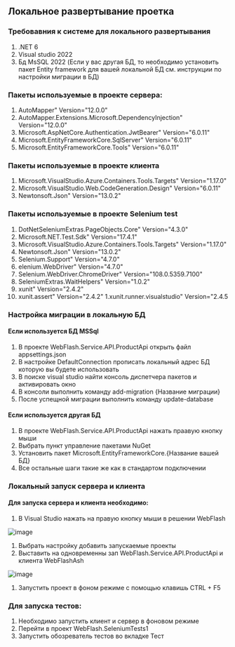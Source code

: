 ## Локальное развертывание проетка
### Требовавния к системе для локального развертывания 
1. .NET 6 
2. Visual studio 2022 
3. Бд MsSQL 2022 (Если у вас другая БД, то необходимо установить пакет Entity framework для вашей локальной БД см. инструкции по настройки миграции в БД)
### Пакеты используемые в проекте сервера: 
1. AutoMapper" Version="12.0.0" 
1. AutoMapper.Extensions.Microsoft.DependencyInjection" Version="12.0.0"
1. Microsoft.AspNetCore.Authentication.JwtBearer" Version="6.0.11" 
1. Microsoft.EntityFrameworkCore.SqlServer" Version="6.0.11"
1. Microsoft.EntityFrameworkCore.Tools" Version="6.0.11"
### Пакеты используемые в проекте клиента 
1. Microsoft.VisualStudio.Azure.Containers.Tools.Targets" Version="1.17.0" 
1. Microsoft.VisualStudio.Web.CodeGeneration.Design" Version="6.0.11" 
1. Newtonsoft.Json" Version="13.0.2"
### Пакеты используемые в проекте Selenium test 
1. DotNetSeleniumExtras.PageObjects.Core" Version="4.3.0" 
1. Microsoft.NET.Test.Sdk" Version="17.4.1" 
1. Microsoft.VisualStudio.Azure.Containers.Tools.Targets" Version="1.17.0" 
1. Newtonsoft.Json" Version="13.0.2" 
1. Selenium.Support" Version="4.7.0" 
1. elenium.WebDriver" Version="4.7.0" 
1. Selenium.WebDriver.ChromeDriver" Version="108.0.5359.7100" 
1. SeleniumExtras.WaitHelpers" Version="1.0.2" 
1. xunit" Version="2.4.2" 
1. xunit.assert" Version="2.4.2" 
1.xunit.runner.visualstudio" Version="2.4.5
### Настройка миграции в локальную БД
#### Если используется БД MSSql
1. В проекте WebFlash.Service.API.ProductApi открыть файл appsettings.json 
1. В настройке DefaultConnection прописать локальный адрес БД которую вы будете использовать 
1. В поиске visual studio найти консоль диспетчера пакетов и активировать окно
1. В консоли выполнить команду add-migration {Название миграции}
1. После успещной миграции выполнить команду update-database 
#### Если используется другая БД 
1. В проекте WebFlash.Service.API.ProductApi нажать праавую кнопку мыши 
1. Выбрать пункт управление пакетами NuGet 
1. Установить пакет Microsoft.EntityFrameworkCore.{Название вашей БД}
1. Все остальные шаги такие же как в стандартом подключении 
### Локальный запуск сервера и клиента
#### Для запуска сервера и клиента необходимо:
1. В Visual Studio нажать на правую кнопку мыши в решении WebFlash 

![image](https://user-images.githubusercontent.com/104216032/210181100-26f3ff5f-6adb-4446-a33d-6aa85e9c9c57.png)
1. Выбрать настройку добавить запускаемые проекты 
1. Выставить на одновременны зап WebFlash.Service.API.ProductApi и клиента WebFlashAsh 

![image](https://user-images.githubusercontent.com/104216032/210181176-230be056-d404-4915-b36a-74029bffe534.png)

1. Запустить проект в фоном режиме с помощью клавишь CTRL + F5 

### Для запуска тестов: 
1. Необходимо запустить клиент и сервер в фоновом режиме 
1. Перейти в проект WebFlash.SeleniumTests1 
1. Запустить обозреватель тестов во вкладке Тест 


